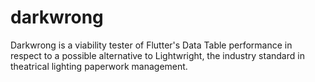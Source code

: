# darkwrong

Darkwrong is a viability tester of Flutter's Data Table performance in respect to a possible alternative to Lightwright, the industry standard in theatrical lighting paperwork management.

